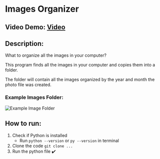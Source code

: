 # Images Organizer
## Video Demo:  [Video](URL)
## Description:
What to organize all the images in your computer?

This program finds all the images in your computer and copies them into a folder.

The folder will contain all the images organized by the year and month the photo file was created.

### **Example Images Folder:**
![Example Image Folder](https://github.com/nipunbatra8/CS50-Project/blob/main/Example%20Folder.png)

## How to run:

1. Check if Python is installed
   - Run `python --version` or `py --version` in terminal
2. Clone the code `git clone ...`
3. Run the python file :heavy_check_mark:
